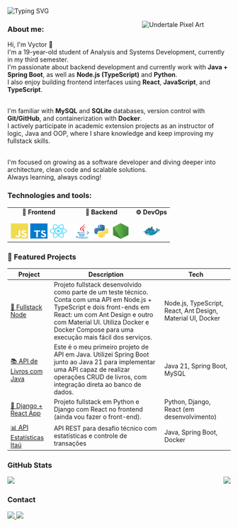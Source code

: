 ![Typing SVG](https://readme-typing-svg.demolab.com?font=Fira+Code&pause=1000&color=6793F7&width=435&lines=Howdy!+I'm+Vyctor.;Welcome+to+my+Github+profile!+)

<img src="https://steamuserimages-a.akamaihd.net/ugc/912450218524408052/A5E5001775EFD89299EC3B548001C0B54D17A8DD/?imw=637&imh=358&ima=fit&impolicy=Letterbox&imcolor=%23000000&letterbox=true" alt="Undertale Pixel Art" align="right" width="200">

### About me:

Hi, I'm Vyctor 👋<br>
I'm a 19-year-old student of Analysis and Systems Development, currently in my third semester.<br>
I'm passionate about backend development and currently work with <strong>Java + Spring Boot</strong>, as well as <strong>Node.js (TypeScript)</strong> and <strong>Python</strong>.<br>
I also enjoy building frontend interfaces using <strong>React</strong>, <strong>JavaScript</strong>, and <strong>TypeScript</strong>.<br><br>

I'm familiar with <strong>MySQL</strong> and <strong>SQLite</strong> databases, version control with <strong>Git/GitHub</strong>, and containerization with <strong>Docker</strong>.<br>
I actively participate in academic extension projects as an instructor of logic, Java and OOP, where I share knowledge and keep improving my fullstack skills.<br><br>

I'm focused on growing as a software developer and diving deeper into architecture, clean code and scalable solutions.<br>
Always learning, always coding!

### Technologies and tools:

<table style="border: none;">
  <tr>
    <td align="center" style="border: none;">
      <strong>🚀 Frontend</strong><br><br>
      <img src="https://raw.githubusercontent.com/devicons/devicon/master/icons/javascript/javascript-plain.svg" height="35" width="40" alt="JavaScript" />
      <img src="https://raw.githubusercontent.com/devicons/devicon/master/icons/typescript/typescript-original.svg" height="35" width="40" alt="TypeScript" />
      <img src="https://raw.githubusercontent.com/devicons/devicon/master/icons/react/react-original.svg" height="35" width="40" alt="React" />
    </td>
    <td align="center" style="border: none;">
      <strong>🧠 Backend</strong><br><br>
      <img src="https://raw.githubusercontent.com/devicons/devicon/master/icons/java/java-original.svg" height="35" width="40" alt="Java" />
      <img src="https://raw.githubusercontent.com/devicons/devicon/master/icons/python/python-original.svg" height="35" width="40" alt="Python" />
      <img src="https://raw.githubusercontent.com/devicons/devicon/master/icons/nodejs/nodejs-original.svg" height="35" width="40" alt="Node.js" />
    </td>
    <td align="center" style="border: none;">
      <strong>⚙️ DevOps</strong><br><br>
      <img src="https://raw.githubusercontent.com/devicons/devicon/master/icons/docker/docker-original.svg" height="35" width="40" alt="Docker" />
    </td>
  </tr>
</table>

### 🧩 Featured Projects

| Project | Description | Tech |
|--------|-----------|-------------|
| [🚀 Fullstack Node](https://github.com/vyctor-carvalho/Full_Stack_Node) | Projeto fullstack desenvolvido como parte de um teste técnico. Conta com uma API em Node.js + TypeScript e dois front-ends em React: um com Ant Design e outro com Material UI. Utiliza Docker e Docker Compose para uma execução mais fácil dos serviços. | Node.js, TypeScript, React, Ant Design, Material UI, Docker |
| [📚 API de Livros com Java](https://github.com/vyctor-carvalho/Api-Livros-em-java) | Este é o meu primeiro projeto de API em Java. Utilizei Spring Boot junto ao Java 21 para implementar uma API capaz de realizar operações CRUD de livros, com integração direta ao banco de dados. | Java 21, Spring Boot, MySQL |
| [🐍 Django + React App](https://github.com/vyctor-carvalho/Full_Stack_Python) | Projeto fullstack em Python e Django com React no frontend (ainda vou fazer o front-end). | Python, Django, React (em desenvolvimento) |
| [📊 API Estatísticas Itaú](https://github.com/vyctor-carvalho/Api-Transacoes-Itau) | API REST para desafio técnico com estatísticas e controle de transações | Java, Spring Boot, Docker |


### GitHub Stats

<div align="left" style="display: flex; justify-content: space-between;">
  <a href="https://github.com/vyctor-carvalho/">
    <img src="https://github-readme-stats.vercel.app/api?username=vyctor-carvalho&show_icons=true&theme=radical" />
</a>
  <a href="https://github.com/vyctor-carvalho/">
    <img height="180em" src="https://github-readme-stats.vercel.app/api/top-langs/?username=vyctor-carvalho&layout=compact&langs_count=7&cache_seconds=21600&theme=radical"/>
  </a>
</div>

### Contact

<div> 
  <a href="mailto:vkvyctor180@gmail.com">
    <img src="https://img.shields.io/badge/-Gmail-%23333?style=for-the-badge&logo=gmail&logoColor=white" target="_blank">
  </a>
  <a href="https://www.linkedin.com/in/vyctor-carvalho-945366306" target="_blank">
    <img src="https://img.shields.io/badge/-LinkedIn-%230077B5?style=for-the-badge&logo=linkedin&logoColor=white">
  </a>
</div>


